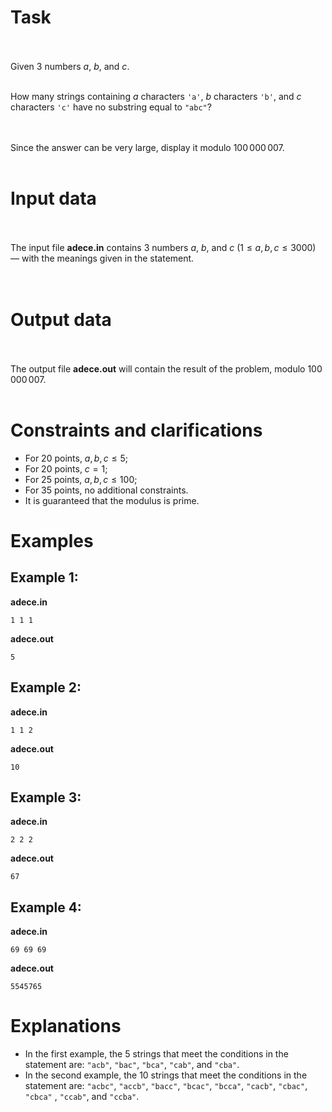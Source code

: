 
# Task<br><br>

Given $3$ numbers $a$, $b$, and $c$.  <br><br>

How many strings containing $a$ characters `'a'`, $b$ characters `'b'`, and $c$ characters `'c'` have no substring equal to `"abc"`?<br><br><br>

Since the answer can be very large, display it modulo $100\,000\,007$.<br><br>

# Input data<br><br>

The input file **adece.in** contains $3$ numbers $a$, $b$, and $c$ ($1 \le a,b,c \le 3000$) &mdash; with the meanings given in the statement.<br><br><br>

# Output data<br><br>

The output file **adece.out** will contain the result of the problem, modulo $100\,000\,007$.<br><br>

# Constraints and clarifications

- For 20 points, $a,b,c \le 5$;
- For 20 points, $c=1$;
- For 25 points, $a,b,c \le 100$;
- For 35 points, no additional constraints.
- It is guaranteed that the modulus is prime.

# Examples

## Example 1:

**adece.in**
```
1 1 1
```
**adece.out**
```
5
```

## Example 2:

**adece.in**
```
1 1 2
```
**adece.out**
```
10
```

## Example 3:

**adece.in**
```
2 2 2
```
**adece.out**
```
67
```

## Example 4:

**adece.in**
```
69 69 69
```
**adece.out**
```
5545765
```

# Explanations

- In the first example, the $5$ strings that meet the conditions in the statement are: `"acb"`, `"bac"`, `"bca"`, `"cab"`, and `"cba"`.
- In the second example, the $10$ strings that meet the conditions in the statement are: `"acbc"`, `"accb"`, `"bacc"`, `"bcac"`, `"bcca"`, `"cacb"`, `"cbac"`, `"cbca"` , `"ccab"`, and `"ccba"`.
